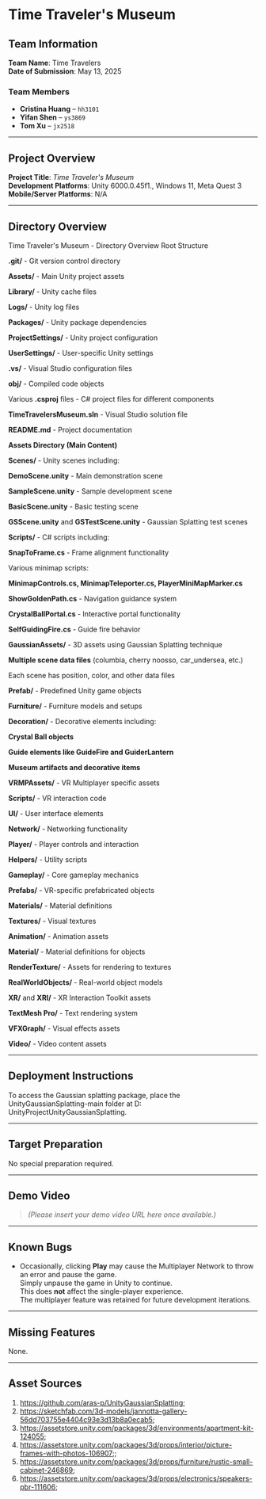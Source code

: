 # Time Traveler's Museum

## Team Information
**Team Name**: Time Travelers  
**Date of Submission**: May 13, 2025  

### Team Members
- **Cristina Huang** – `hh3101`  
- **Yifan Shen** – `ys3869`  
- **Tom Xu** – `jx2518`

---

## Project Overview

**Project Title**: *Time Traveler's Museum*  
**Development Platforms**: Unity 6000.0.45f1., Windows 11, Meta Quest 3  
**Mobile/Server Platforms**: N/A  

---

## Directory Overview

Time Traveler's Museum - Directory Overview
Root Structure

**.git/** - Git version control directory

**Assets/** - Main Unity project assets

**Library/** - Unity cache files

**Logs/** - Unity log files

**Packages/** - Unity package dependencies

**ProjectSettings/** - Unity project configuration

**UserSettings/** - User-specific Unity settings

**.vs/** - Visual Studio configuration files

**obj/** - Compiled code objects

Various **.csproj** files - C# project files for different components

**TimeTravelersMuseum.sln** - Visual Studio solution file

**README.md** - Project documentation

**Assets Directory (Main Content)**

**Scenes/** - Unity scenes including:

**DemoScene.unity** - Main demonstration scene

**SampleScene.unity** - Sample development scene

**BasicScene.unity** - Basic testing scene

**GSScene.unity** and **GSTestScene.unity** - Gaussian Splatting test scenes

**Scripts/** - C# scripts including:

**SnapToFrame.cs** - Frame alignment functionality

Various minimap scripts:

**MinimapControls.cs, MinimapTeleporter.cs, PlayerMiniMapMarker.cs**

**ShowGoldenPath.cs** - Navigation guidance system

**CrystalBallPortal.cs** - Interactive portal functionality

**SelfGuidingFire.cs** - Guide fire behavior

**GaussianAssets/** - 3D assets using Gaussian Splatting technique

**Multiple scene data files** (columbia, cherry noosso, car_undersea, etc.)

Each scene has position, color, and other data files

**Prefab/** - Predefined Unity game objects

**Furniture/** - Furniture models and setups

**Decoration/** - Decorative elements including:

**Crystal Ball objects**

**Guide elements like GuideFire and GuiderLantern**

**Museum artifacts and decorative items**

**VRMPAssets/** - VR Multiplayer specific assets

**Scripts/** - VR interaction code

**UI/** - User interface elements

**Network/** - Networking functionality

**Player/** - Player controls and interaction

**Helpers/** - Utility scripts

**Gameplay/** - Core gameplay mechanics

**Prefabs/** - VR-specific prefabricated objects

**Materials/** - Material definitions

**Textures/** - Visual textures

**Animation/** - Animation assets

**Material/** - Material definitions for objects

**RenderTexture/** - Assets for rendering to textures

**RealWorldObjects/** - Real-world object models

**XR/** and **XRI/** - XR Interaction Toolkit assets

**TextMesh Pro/** - Text rendering system

**VFXGraph/** - Visual effects assets

**Video/** - Video content assets

---

## Deployment Instructions

To access the Gaussian splatting package, place the UnityGaussianSplatting-main folder at D: UnityProjectUnityGaussianSplatting.

---

## Target Preparation

No special preparation required.

---

## Demo Video

> *(Please insert your demo video URL here once available.)*

---

## Known Bugs

- Occasionally, clicking **Play** may cause the Multiplayer Network to throw an error and pause the game.  
  Simply unpause the game in Unity to continue.  
  This does **not** affect the single-player experience.  
  The multiplayer feature was retained for future development iterations.

---

## Missing Features

None.

---

## Asset Sources

1. https://github.com/aras-p/UnityGaussianSplatting;
2. https://sketchfab.com/3d-models/jannotta-gallery-56dd703755e4404c93e3d13b8a0ecab5;
3. https://assetstore.unity.com/packages/3d/environments/apartment-kit-124055;
4. https://assetstore.unity.com/packages/3d/props/interior/picture-frames-with-photos-106907;;
5. https://assetstore.unity.com/packages/3d/props/furniture/rustic-small-cabinet-246869;
6. https://assetstore.unity.com/packages/3d/props/electronics/speakers-pbr-111606;
